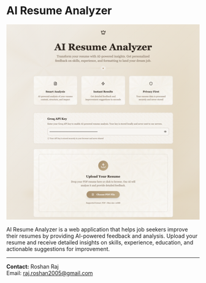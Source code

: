 # AI Resume Analyzer


![Resume Analyzer Dashboard](public/ResumeAnalyzer.png)

AI Resume Analyzer is a web application that helps job seekers improve their resumes by providing AI-powered feedback and analysis. Upload your resume and receive detailed insights on skills, experience, education, and actionable suggestions for improvement.

---

**Contact:**
Roshan Raj  
Email: raj.roshan2005@gmail.com
